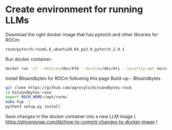 # Create environment for running LLMs

Download the right docker image that has pytorch and other libraries for ROCm:

```bash
rocm/pytorch:rocm5.6_ubuntu20.04_py3.8_pytorch_2.0.1 
```


Run docker container:
```bash
docker run -it --device=/dev/kfd --device=/dev/dri --security-opt seccomp=unconfined --group-add video -v $(pwd):/workspace --workdir /workspace rocm/pytorch:rocm5.6_ubuntu20.04_py3.8_pytorch_2.0.1 bash
```
Install Bitsandbytes for ROCm following this page Build-up - Bitsandbytes
```bash
git clone https://github.com/agrocylo/bitsandbytes-rocm
cd bitsandbytes-rocm
export ROCM_HOME=/opt/rocm/
make hip -j
python3 setup.py install
```


Save changes in the docker container into a new LLM image ( https://phoenixnap.com/kb/how-to-commit-changes-to-docker-image )
